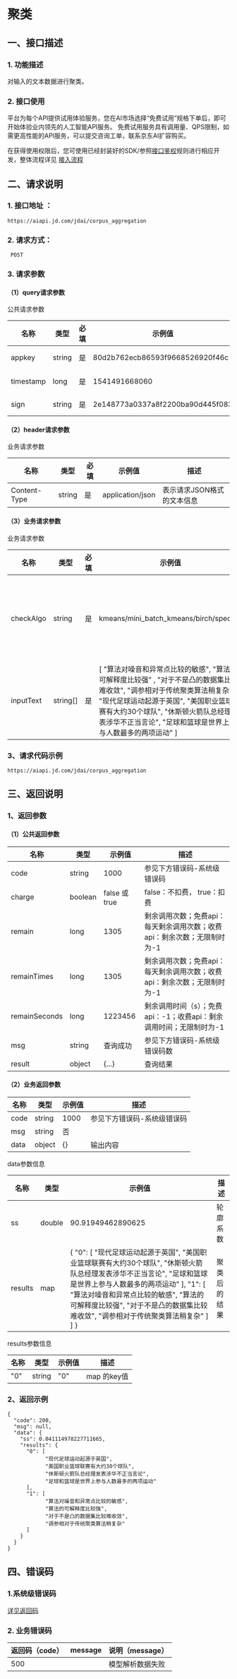 # 聚类

## 一、接口描述

### 1. 功能描述

对输入的文本数据进行聚类。

### 2. 接口使用

平台为每个API提供试用体验服务，您在AI市场选择“免费试用”规格下单后，即可开始体验业内领先的人工智能API服务。 免费试用服务具有调用量、QPS限制，如需更高性能的API服务，可以提交咨询工单，联系京东AI扩容购买。

在获得使用权限后，您可使用已经封装好的SDK/参照[接口鉴权](https://aidoc.jd.com/user/auth.html)规则进行相应开发，整体流程详见 [接入流程](https://aidoc.jd.com/user/flow.html)

## 二、请求说明

### 1. 接口地址 ：

```
https://aiapi.jd.com/jdai/corpus_aggregation
```

### 2. 请求方式：

```
 POST
```

### 3. 请求参数

#### （1）query请求参数

公共请求参数

| 名称      | 类型   | 必填 | 示例值                           | 描述                                           |
| --------- | ------ | ---- | -------------------------------- | ---------------------------------------------- |
| appkey    | string | 是   | 80d2b762ecb86593f9668526920f46c  | 您的appkey，可在买家中心控制台中获             |
| timestamp | long   | 是   | 1541491668060                    | 请求的时间戳，精确到毫秒，timestamp有效期5分钟 |
| sign      | string | 是   | 2e148773a0337a8f2200ba90d445f083 | 签名，根据规则MD5(sectetkey+timestamp)         |

#### （2）header请求参数

业务请求参数

| 名称         | 类型   | 必填 | 示例值           | 描述                       |
| ------------ | ------ | ---- | ---------------- | -------------------------- |
| Content-Type | string | 是   | application/json | 表示请求JSON格式的文本信息 |

#### （3）业务请求参数

业务请求参数

| 名称      | 类型     | 必填 | 示例值                                                       | 描述                                           |
| --------- | -------- | ---- | ------------------------------------------------------------ | ---------------------------------------------- |
| checkAlgo | string   | 是   | kmeans/mini_batch_kmeans/birch/spectral                      | 选择执行的聚类方法，各个方法的参数当前为自适应 |
| inputText | string[] | 是   | [ "算法对噪音和异常点比较的敏感", "算法的可解释度比较强" , "对于不是凸的数据集比较难收敛", "调参相对于传统聚类算法稍复杂", "现代足球运动起源于英国", "美国职业篮球联赛有大约30个球队", "休斯顿火箭队总经理发表涉华不正当言论", "足球和篮球是世界上参与人数最多的两项运动" ] | 要聚类的数据                                   |

### 3、请求代码示例

```
https://aiapi.jd.com/jdai/corpus_aggregation
```

## 三、返回说明

### 1、返回参数

#### （1）公共返回参数

| 名称          | 类型    | 示例值        | 描述                                                         |
| ------------- | ------- | ------------- | ------------------------------------------------------------ |
| code          | string  | 1000          | 参见下方错误码-系统级错误码                                  |
| charge        | boolean | false 或 true | false：不扣费， true：扣费                                   |
| remain        | long    | 1305          | 剩余调用次数；免费api：每天剩余调用次数；收费api：剩余次数；无限制时为-1 |
| remainTimes   | long    | 1305          | 剩余调用次数；免费api：每天剩余调用次数；收费api：剩余次数；无限制时为-1 |
| remainSeconds | long    | 1223456       | 剩余调用时间（s）；免费api：-1；收费api：剩余调用时间；无限制时为-1 |
| msg           | string  | 查询成功      | 参见下方错误码-系统级错误码数                                |
| result        | object  | {...}         | 查询结果                                                     |

#### （2）业务返回参数

| 名称 | 类型   | 示例值 | 描述                        |
| ---- | ------ | ------ | --------------------------- |
| code | string | 1000   | 参见下方错误码-系统级错误码 |
| msg  | string | 否     |                             |
| data | object | {}     | 输出内容                    |

data参数信息

| 名称    | 类型   | 示例值                                                       | 描述         |
| ------- | ------ | ------------------------------------------------------------ | ------------ |
| ss      | double | 90.91949462890625                                            | 轮廓系数     |
| results | map    | { "0": [ "现代足球运动起源于英国", "美国职业篮球联赛有大约30个球队", "休斯顿火箭队总经理发表涉华不正当言论", "足球和篮球是世界上参与人数最多的两项运动" ], "1": [ "算法对噪音和异常点比较的敏感", "算法的可解释度比较强", "对于不是凸的数据集比较难收敛", "调参相对于传统聚类算法稍复杂" ] ] } | 聚类后的结果 |

results参数信息

| 名称 | 类型   | 示例值 | 描述        |
| ---- | ------ | ------ | ----------- |
| "0"  | string | "0"    | map 的key值 |

### 2、返回示例

```
{
  "code": 200,
  "msg": null,
  "data": {
    "ss": 0.041114978227711665,
    "results": {
      "0": [
            "现代足球运动起源于英国",
            "美国职业篮球联赛有大约30个球队",
            "休斯顿火箭队总经理发表涉华不正当言论",
            "足球和篮球是世界上参与人数最多的两项运动"
      ],
      "1": [
            "算法对噪音和异常点比较的敏感",
            "算法的可解释度比较强",
            "对于不是凸的数据集比较难收敛",
            "调参相对于传统聚类算法稍复杂"
      ]
    }
  }
}
```

## 四、错误码

### 1.系统级错误码

[详见返回码](https://aidoc.jd.com/user/returncode.html)

### 2. 业务错误码

| 返回码（code） | message | 说明（message）  |
| -------------- | ------- | ---------------- |
| 500            |         | 模型解析数据失败 |